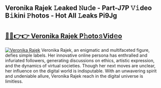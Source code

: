 ## Veronika Rajek 𝙻eaked 𝙽u𝚍e - Part-J7P 𝚅𝚒deo B𝚒kini 𝙿hotos - Hot All 𝙻eaks Pi9Jg

# <h2><a href="http://ld7e97.urlbe.top/?page=Veronika+Rajek">🔗🔗👉👉 Veronika Rajek P𝚑oto𝚜Vid𝚎o</a></h2>

[![Veronika Rajek](https://i.imgur.com/eBuTRDB.gif)](http://ld7e97.urlbe.top/?page=Veronika+Rajek)
Veronika Rajek, an enigmatic and multifaceted figure, defies simple labels. Her innovative online persona has enthralled and infuriated followers, generating discussions on ethics, artistic expression, and the dynamics of virtual societies. Though her next moves are unclear, her influence on the digital world is indisputable. With an unwavering spirit and undeniable allure, Veronika Rajek reach in the digital universe is limitless.

